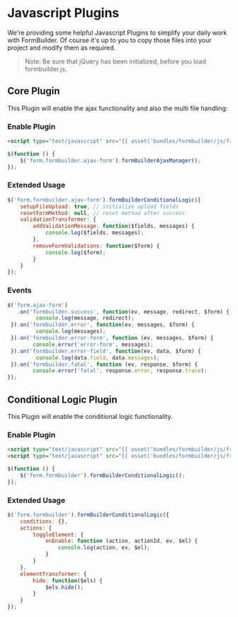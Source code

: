 # Javascript Plugins
We're providing some helpful Javascript Plugins to simplify your daily work with FormBuilder.
Of course it's up to you to copy those files into your project and modify them as required.

> Note: Be sure that jQuery has been initialized, before you load formbuilder.js.

## Core Plugin
This Plugin will enable the ajax functionality and also the multi file handling:

### Enable Plugin

```html
<script type="text/javascript" src="{{ asset('bundles/formbuilder/js/frontend/plugins/jquery.fb.core.form-builder.js') }}"></script>
```

```javascript
$(function () {
    $('form.formbuilder.ajax-form').formBuilderAjaxManager();
});
```
### Extended Usage
```javascript
$('form.formbuilder.ajax-form').formBuilderConditionalLogic({
    setupFileUpload: true, // initialize upload fields
    resetFormMethod: null, // reset method after success
    validationTransformer: {
        addValidationMessage: function($fields, messages) {
            console.log($fields, messages);
        },
        removeFormValidations: function($form) {
            console.log($form);
        }
    }
});
```

### Events

```javascript
$('form.ajax-form')
   .on('formbuilder.success', function(ev, message, redirect, $form) {
         console.log(message, redirect);
 }).on('formbuilder.error', function(ev, messages, $form) {
         console.log(messages);
 }).on('formbuilder.error-form', function (ev, messages, $form) {
        console.error('error-form', messages);
 }).on('formbuilder.error-field', function(ev, data, $form) {
         console.log(data.field, data.messages);
 }).on('formbuilder.fatal', function (ev, response, $form) {
        console.error('fatal', response.error, response.trace);
});
```

## Conditional Logic Plugin
This Plugin will enable the conditional logic functionality.

### Enable Plugin

```html
<script type="text/javascript" src="{{ asset('bundles/formbuilder/js/frontend/plugins/jquery.fb.ext.conditional-logic.js') }}"></script>
<script type="text/javascript" src="{{ asset('bundles/formbuilder/js/frontend/vendor/dependsOn/dependsOn.min.js') }}"></script>
```

```javascript
$(function () {
    $('form.formbuilder').formBuilderConditionalLogic();
});
```

### Extended Usage
```javascript
$('form.formbuilder').formBuilderConditionalLogic({
    conditions: {},
    actions: {
        toggleElement: {
            onEnable: function (action, actionId, ev, $el) {
                console.log(action, ev, $el);
            }
        }
    },
    elementTransformer: {
        hide: function($els) {
            $els.hide();
        }
    }
});
```